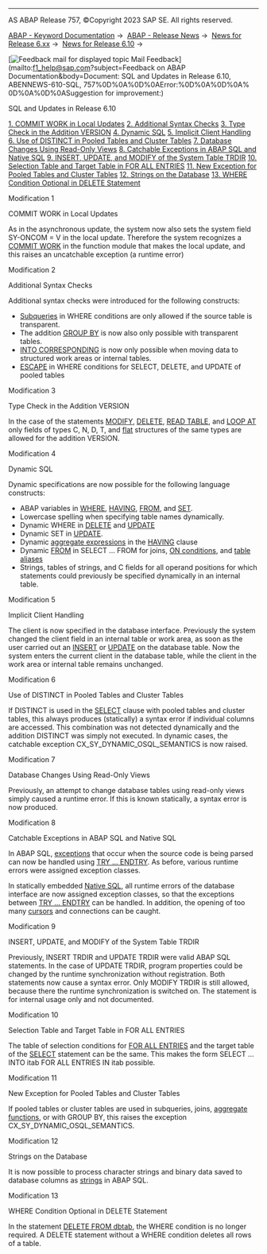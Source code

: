   

* * *

AS ABAP Release 757, ©Copyright 2023 SAP SE. All rights reserved.

[ABAP - Keyword Documentation](javascript:call_link\('abenabap.htm'\)) →  [ABAP - Release News](javascript:call_link\('abennews.htm'\)) →  [News for Release 6.xx](javascript:call_link\('abennews-6.htm'\)) →  [News for Release 6.10](javascript:call_link\('abennews-610.htm'\)) → 

 [![](Mail.gif?object=Mail.gif&sap-language=EN "Feedback mail for displayed topic") Mail Feedback](mailto:f1_help@sap.com?subject=Feedback on ABAP Documentation&body=Document: SQL and Updates in Release 6.10, ABENNEWS-610-SQL, 757%0D%0A%0D%0AError:%0D%0A%0D%0A%
0D%0A%0D%0ASuggestion for improvement:)

SQL and Updates in Release 6.10

[1\. COMMIT WORK in Local Updates](#!ABAP_MODIFICATION_1@1@)
[2\. Additional Syntax Checks](#!ABAP_MODIFICATION_2@2@)
[3\. Type Check in the Addition VERSION](#!ABAP_MODIFICATION_3@3@)
[4\. Dynamic SQL](#!ABAP_MODIFICATION_4@4@)
[5\. Implicit Client Handling](#!ABAP_MODIFICATION_5@5@)
[6\. Use of DISTINCT in Pooled Tables and Cluster Tables](#!ABAP_MODIFICATION_6@6@)
[7\. Database Changes Using Read-Only Views](#!ABAP_MODIFICATION_7@7@)
[8\. Catchable Exceptions in ABAP SQL and Native SQL](#!ABAP_MODIFICATION_8@8@)
[9\. INSERT, UPDATE, and MODIFY of the System Table TRDIR](#!ABAP_MODIFICATION_9@9@)
[10\. Selection Table and Target Table in FOR ALL ENTRIES](#!ABAP_MODIFICATION_10@10@)
[11\. New Exception for Pooled Tables and Cluster Tables](#!ABAP_MODIFICATION_11@11@)
[12\. Strings on the Database](#!ABAP_MODIFICATION_12@12@)
[13\. WHERE Condition Optional in DELETE Statement](#!ABAP_MODIFICATION_13@13@)

Modification 1   

COMMIT WORK in Local Updates

As in the asynchronous update, the system now also sets the system field SY-ONCOM = V in the local update. Therefore the system recognizes a [COMMIT WORK](javascript:call_link\('abapcommit.htm'\)) in the function module that makes the local update, and this raises an uncatchable exception (a runtime error)

Modification 2   

Additional Syntax Checks

Additional syntax checks were introduced for the following constructs:

-   [Subqueries](javascript:call_link\('abensubquery_glosry.htm'\) "Glossary Entry") in WHERE conditions are only allowed if the source table is transparent.
-   The addition [GROUP BY](javascript:call_link\('abapgroupby_clause.htm'\)) is now also only possible with transparent tables.
-   [INTO CORRESPONDING](javascript:call_link\('abapinto_clause.htm'\)) is now only possible when moving data to structured work areas or internal tables.
-   [ESCAPE](javascript:call_link\('abenwhere_logexp_like.htm'\)) in WHERE conditions for SELECT, DELETE, and UPDATE of pooled tables

Modification 3   

Type Check in the Addition VERSION

In the case of the statements [MODIFY](javascript:call_link\('abapmodify_dbtab.htm'\)), [DELETE](javascript:call_link\('abapdelete_dbtab.htm'\)), [READ TABLE](javascript:call_link\('abapread_table_dbtab.htm'\)), and [LOOP AT](javascript:call_link\('abaploop_at_dbtab.htm'\)) only fields of types C, N, D, T, and [flat](javascript:call_link\('abenflat_glosry.htm'\) "Glossary Entry") structures of the same types are allowed for the addition VERSION.

Modification 4   

Dynamic SQL

Dynamic specifications are now possible for the following language constructs:

-   ABAP variables in [WHERE](javascript:call_link\('abapwhere.htm'\)), [HAVING](javascript:call_link\('abaphaving_clause.htm'\)), [FROM](javascript:call_link\('abapfrom_clause.htm'\)), and [SET](javascript:call_link\('abapupdate.htm'\)).
-   Lowercase spelling when specifying table names dynamically.
-   Dynamic WHERE in [DELETE](javascript:call_link\('abapdelete_dbtab.htm'\)) and [UPDATE](javascript:call_link\('abapupdate.htm'\))
-   Dynamic SET in [UPDATE](javascript:call_link\('abapupdate.htm'\)).
-   Dynamic [aggregate expressions](javascript:call_link\('abapselect_aggregate.htm'\)) in the [HAVING](javascript:call_link\('abaphaving_clause.htm'\)) clause
-   Dynamic [FROM](javascript:call_link\('abapfrom_clause.htm'\)) in SELECT ... FROM for joins, [ON conditions](javascript:call_link\('abapselect_join.htm'\)), and [table aliases](javascript:call_link\('abapaliases.htm'\))
-   Strings, tables of strings, and C fields for all operand positions for which statements could previously be specified dynamically in an internal table.

Modification 5   

Implicit Client Handling

The client is now specified in the database interface. Previously the system changed the client field in an internal table or work area, as soon as the user carried out an [INSERT](javascript:call_link\('abapinsert_dbtab.htm'\)) or [UPDATE](javascript:call_link\('abapupdate.htm'\)) on the database table. Now the system enters the current client in the database table, while the client in the work area or internal table remains unchanged.

Modification 6   

Use of DISTINCT in Pooled Tables and Cluster Tables

If DISTINCT is used in the [SELECT](javascript:call_link\('abapselect_clause.htm'\)) clause with pooled tables and cluster tables, this always produces (statically) a syntax error if individual columns are accessed. This combination was not detected dynamically and the addition DISTINCT was simply not executed. In dynamic cases, the catchable exception CX\_SY\_DYNAMIC\_OSQL\_SEMANTICS is now raised.

Modification 7   

Database Changes Using Read-Only Views

Previously, an attempt to change database tables using read-only views simply caused a runtime error. If this is known statically, a syntax error is now produced.

Modification 8   

Catchable Exceptions in ABAP SQL and Native SQL

In ABAP SQL, [exceptions](javascript:call_link\('abenabap_sql_exceptions.htm'\)) that occur when the source code is being parsed can now be handled using [TRY ... ENDTRY](javascript:call_link\('abaptry.htm'\)). As before, various runtime errors were assigned exception classes.

In statically embedded [Native SQL](javascript:call_link\('abennative_sql_glosry.htm'\) "Glossary Entry"), all runtime errors of the database interface are now assigned exception classes, so that the exceptions between [TRY ... ENDTRY](javascript:call_link\('abaptry.htm'\)) can be handled. In addition, the opening of too many [cursors](javascript:call_link\('abapopen_cursor.htm'\)) and connections can be caught.

Modification 9   

INSERT, UPDATE, and MODIFY of the System Table TRDIR

Previously, INSERT TRDIR and UPDATE TRDIR were valid ABAP SQL statements. In the case of UPDATE TRDIR, program properties could be changed by the runtime synchronization without registration. Both statements now cause a syntax error. Only MODIFY TRDIR is still allowed, because there the runtime synchronization is switched on. The statement is for internal usage only and not documented.

Modification 10   

Selection Table and Target Table in FOR ALL ENTRIES

The table of selection conditions for [FOR ALL ENTRIES](javascript:call_link\('abapwhere.htm'\)) and the target table of the [SELECT](javascript:call_link\('abapinto_clause.htm'\)) statement can be the same. This makes the form SELECT ... INTO itab FOR ALL ENTRIES IN itab possible.

Modification 11   

New Exception for Pooled Tables and Cluster Tables

If pooled tables or cluster tables are used in subqueries, joins, [aggregate functions](javascript:call_link\('abenaggregate_function_glosry.htm'\) "Glossary Entry"), or with GROUP BY, this raises the exception CX\_SY\_DYNAMIC\_OSQL\_SEMANTICS.

Modification 12   

Strings on the Database

It is now possible to process character strings and binary data saved to database columns as [strings](javascript:call_link\('abenddic_builtin_types.htm'\)) in ABAP SQL.

Modification 13   

WHERE Condition Optional in DELETE Statement

In the statement [DELETE FROM dbtab](javascript:call_link\('abapdelete_dbtab.htm'\)), the WHERE condition is no longer required. A DELETE statement without a WHERE condition deletes all rows of a table.